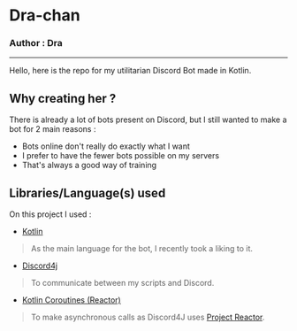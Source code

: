 # Dra-chan

### Author : Dra

---

Hello, here is the repo for my utilitarian Discord Bot made in Kotlin.

## Why creating her ?

There is already a lot of bots present on Discord, but I still wanted
to make a bot for 2 main reasons :

- Bots online don't really do exactly what I want
- I prefer to have the fewer bots possible on my servers
- That's always a good way of training

## Libraries/Language(s) used

On this project I used :
- [Kotlin](https://kotlinlang.org/)
> As the main language for the bot, I recently took a liking to it.
- [Discord4j](https://github.com/Discord4J/Discord4J)
> To communicate between my scripts and Discord.
- [Kotlin Coroutines (Reactor)](https://github.com/Kotlin/kotlinx.coroutines/tree/master/reactive/kotlinx-coroutines-reactor)
> To make asynchronous calls as Discord4J uses [Project Reactor](https://projectreactor.io/).